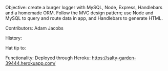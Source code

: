Objective: create a burger logger with MySQL, Node, Express, Handlebars and a homemade ORM. Follow the MVC design pattern; use Node and MySQL to query and route data in app, and Handlebars to generate HTML.

Contributors: Adam Jacobs

History:

Hat tip to: 

Functionality: Deployed through Heroku: https://salty-garden-39444.herokuapp.com/
